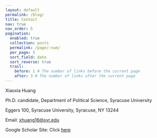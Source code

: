 ```yaml
---
layout: default
permalink: /blog/
title: Contact
nav: true
nav_order: 5
pagination:
  enabled: true
  collection: posts
  permalink: /page/:num/
  per_page: 5
  sort_field: date
  sort_reverse: true
  trail:
    before: 1 # The number of links before the current page
    after: 3 # The number of links after the current page
---
```


Xiaoxia Huang

Ph.D. candidate, Department of Political Science, Syracuse University

Eggers 100, Syracuse University, Syracuse, NY 13244

Email: xhuang16@syr.edu

Google Scholar Site: Click [here](https://scholar.google.com/citations?user=qlZmqf0AAAAJ&hl=en&oi=ao)
